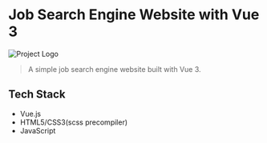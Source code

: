 # Job Search Engine Website with Vue 3

![Project Logo](https://res.cloudinary.com/djlxfcael/image/upload/v1690291200/remotivity-logo_oqqljk.png) 

> A simple job search engine website built with Vue 3.


## Tech Stack

- Vue.js
- HTML5/CSS3(scss precompiler)
- JavaScript

